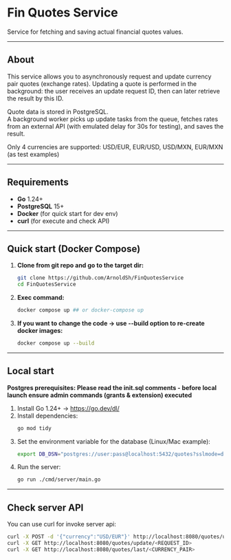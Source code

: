 # Fin Quotes Service

Service for fetching and saving actual financial quotes values.

---

## About

This service allows you to asynchronously request and update currency pair quotes (exchange rates).
Updating a quote is performed in the background: the user receives an update request ID, then can later retrieve the result by this ID.

Quote data is stored in PostgreSQL.  
A background worker picks up update tasks from the queue, fetches rates from an external API (with emulated delay for 30s for testing), and saves the result.

Only 4 currencies are supported: USD/EUR, EUR/USD, USD/MXN, EUR/MXN (as test examples)

---

## Requirements

- **Go** 1.24+
- **PostgreSQL** 15+
- **Docker** (for quick start for dev env)
- **curl** (for execute and check API)

---

## Quick start (Docker Compose)

1. **Сlone from git repo and go to the target dir:**
   ```bash
   git clone https://github.com/ArnoldSh/FinQuotesService
   cd FinQuotesService
   ```
2. **Exec command:**
   ```bash
   docker compose up ## or docker-compose up
   ```
3. **If you want to change the code -> use --build option to re-create docker images:**
   ```bash
   docker compose up --build
   ```
   
---

## Local start

**Postgres prerequisites: Please read the init.sql comments - before local launch ensure admin commands (grants & extension) executed**

1. Install Go 1.24+ -> https://go.dev/dl/
2. Install dependencies:
   ```bash
   go mod tidy
   ```
3. Set the environment variable for the database (Linux/Mac example):
   ```bash
   export DB_DSN="postgres://user:pass@localhost:5432/quotes?sslmode=disable"
   ```
4. Run the server:
   ```bash
   go run ./cmd/server/main.go
   ```

--- 

## Check server API

You can use curl for invoke server api:
```bash
curl -X POST -d '{"currency":"USD/EUR"}' http://localhost:8080/quotes/update
curl -X GET http://localhost:8080/quotes/update/<REQUEST_ID>
curl -X GET http://localhost:8080/quotes/last/<CURRENCY_PAIR>
```